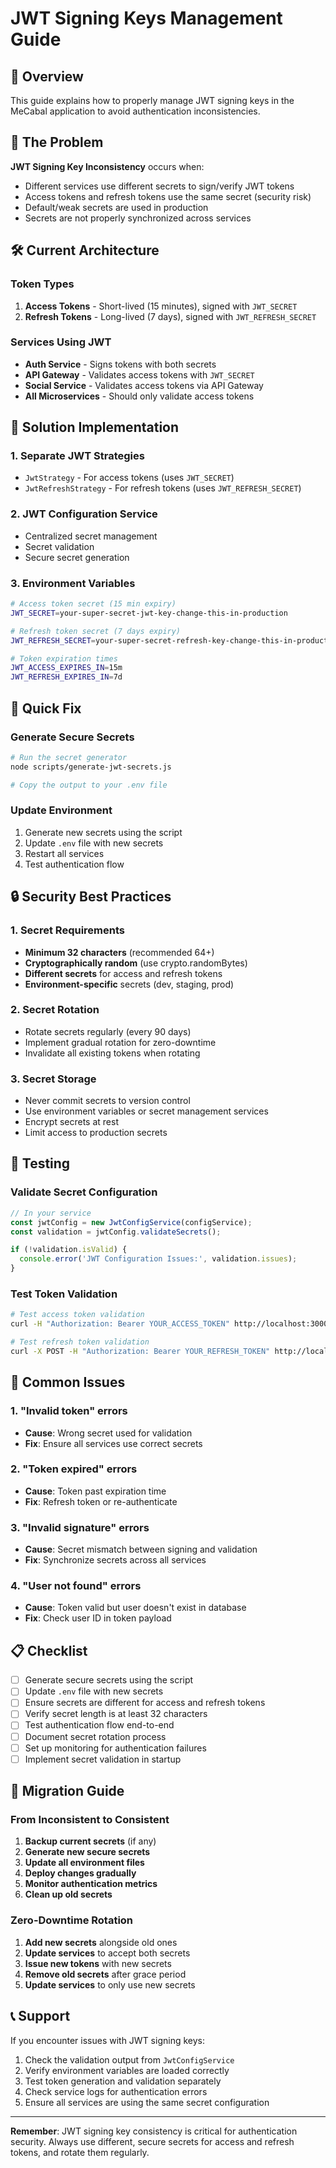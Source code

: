# JWT Signing Keys Management Guide

## 🔐 Overview

This guide explains how to properly manage JWT signing keys in the MeCabal application to avoid authentication inconsistencies.

## 🚨 The Problem

**JWT Signing Key Inconsistency** occurs when:
- Different services use different secrets to sign/verify JWT tokens
- Access tokens and refresh tokens use the same secret (security risk)
- Default/weak secrets are used in production
- Secrets are not properly synchronized across services

## 🛠️ Current Architecture

### Token Types
1. **Access Tokens** - Short-lived (15 minutes), signed with `JWT_SECRET`
2. **Refresh Tokens** - Long-lived (7 days), signed with `JWT_REFRESH_SECRET`

### Services Using JWT
- **Auth Service** - Signs tokens with both secrets
- **API Gateway** - Validates access tokens with `JWT_SECRET`
- **Social Service** - Validates access tokens via API Gateway
- **All Microservices** - Should only validate access tokens

## 🔧 Solution Implementation

### 1. Separate JWT Strategies
- `JwtStrategy` - For access tokens (uses `JWT_SECRET`)
- `JwtRefreshStrategy` - For refresh tokens (uses `JWT_REFRESH_SECRET`)

### 2. JWT Configuration Service
- Centralized secret management
- Secret validation
- Secure secret generation

### 3. Environment Variables
```bash
# Access token secret (15 min expiry)
JWT_SECRET=your-super-secret-jwt-key-change-this-in-production

# Refresh token secret (7 days expiry)
JWT_REFRESH_SECRET=your-super-secret-refresh-key-change-this-in-production

# Token expiration times
JWT_ACCESS_EXPIRES_IN=15m
JWT_REFRESH_EXPIRES_IN=7d
```

## 🚀 Quick Fix

### Generate Secure Secrets
```bash
# Run the secret generator
node scripts/generate-jwt-secrets.js

# Copy the output to your .env file
```

### Update Environment
1. Generate new secrets using the script
2. Update `.env` file with new secrets
3. Restart all services
4. Test authentication flow

## 🔒 Security Best Practices

### 1. Secret Requirements
- **Minimum 32 characters** (recommended 64+)
- **Cryptographically random** (use crypto.randomBytes)
- **Different secrets** for access and refresh tokens
- **Environment-specific** secrets (dev, staging, prod)

### 2. Secret Rotation
- Rotate secrets regularly (every 90 days)
- Implement gradual rotation for zero-downtime
- Invalidate all existing tokens when rotating

### 3. Secret Storage
- Never commit secrets to version control
- Use environment variables or secret management services
- Encrypt secrets at rest
- Limit access to production secrets

## 🧪 Testing

### Validate Secret Configuration
```typescript
// In your service
const jwtConfig = new JwtConfigService(configService);
const validation = jwtConfig.validateSecrets();

if (!validation.isValid) {
  console.error('JWT Configuration Issues:', validation.issues);
}
```

### Test Token Validation
```bash
# Test access token validation
curl -H "Authorization: Bearer YOUR_ACCESS_TOKEN" http://localhost:3000/api/posts

# Test refresh token validation
curl -X POST -H "Authorization: Bearer YOUR_REFRESH_TOKEN" http://localhost:3001/auth/refresh
```

## 🚨 Common Issues

### 1. "Invalid token" errors
- **Cause**: Wrong secret used for validation
- **Fix**: Ensure all services use correct secrets

### 2. "Token expired" errors
- **Cause**: Token past expiration time
- **Fix**: Refresh token or re-authenticate

### 3. "Invalid signature" errors
- **Cause**: Secret mismatch between signing and validation
- **Fix**: Synchronize secrets across all services

### 4. "User not found" errors
- **Cause**: Token valid but user doesn't exist in database
- **Fix**: Check user ID in token payload

## 📋 Checklist

- [ ] Generate secure secrets using the script
- [ ] Update `.env` file with new secrets
- [ ] Ensure secrets are different for access and refresh tokens
- [ ] Verify secret length is at least 32 characters
- [ ] Test authentication flow end-to-end
- [ ] Document secret rotation process
- [ ] Set up monitoring for authentication failures
- [ ] Implement secret validation in startup

## 🔄 Migration Guide

### From Inconsistent to Consistent
1. **Backup current secrets** (if any)
2. **Generate new secure secrets**
3. **Update all environment files**
4. **Deploy changes gradually**
5. **Monitor authentication metrics**
6. **Clean up old secrets**

### Zero-Downtime Rotation
1. **Add new secrets** alongside old ones
2. **Update services** to accept both secrets
3. **Issue new tokens** with new secrets
4. **Remove old secrets** after grace period
5. **Update services** to only use new secrets

## 📞 Support

If you encounter issues with JWT signing keys:
1. Check the validation output from `JwtConfigService`
2. Verify environment variables are loaded correctly
3. Test token generation and validation separately
4. Check service logs for authentication errors
5. Ensure all services are using the same secret configuration

---

**Remember**: JWT signing key consistency is critical for authentication security. Always use different, secure secrets for access and refresh tokens, and rotate them regularly.
